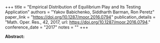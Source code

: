 +++
title = "Empirical Distribution of Equilibrium Play and Its Testing Application"
authors = "Yakov Babichenko, Siddharth Barman, Ron Peretz"
paper_link = "https://doi.org/10.1287/moor.2016.0794"
publication_details = "Math. Oper. Res., 42, 2017, url: <a href='https://doi.org/10.1287/moor.2016.0794' target='_blank'>https://doi.org/10.1287/moor.2016.0794</a>."
conference_date = "2017"
notes = ""
+++

<b>Abstract:</b>
